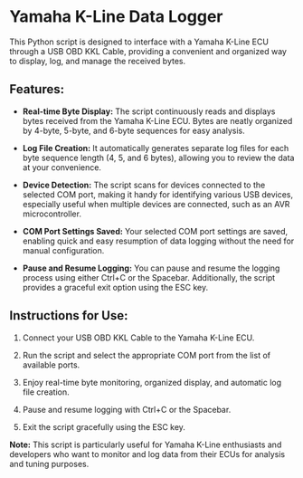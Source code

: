 # Yamaha K-Line Data Logger

This Python script is designed to interface with a Yamaha K-Line ECU through a USB OBD KKL Cable, providing a convenient and organized way to display, log, and manage the received bytes.

## Features:

- **Real-time Byte Display:** The script continuously reads and displays bytes received from the Yamaha K-Line ECU. Bytes are neatly organized by 4-byte, 5-byte, and 6-byte sequences for easy analysis.

- **Log File Creation:** It automatically generates separate log files for each byte sequence length (4, 5, and 6 bytes), allowing you to review the data at your convenience.

- **Device Detection:** The script scans for devices connected to the selected COM port, making it handy for identifying various USB devices, especially useful when multiple devices are connected, such as an AVR microcontroller.

- **COM Port Settings Saved:** Your selected COM port settings are saved, enabling quick and easy resumption of data logging without the need for manual configuration.

- **Pause and Resume Logging:** You can pause and resume the logging process using either Ctrl+C or the Spacebar. Additionally, the script provides a graceful exit option using the ESC key.

## Instructions for Use:

1. Connect your USB OBD KKL Cable to the Yamaha K-Line ECU.

2. Run the script and select the appropriate COM port from the list of available ports.

3. Enjoy real-time byte monitoring, organized display, and automatic log file creation.

4. Pause and resume logging with Ctrl+C or the Spacebar.

5. Exit the script gracefully using the ESC key.

**Note:** This script is particularly useful for Yamaha K-Line enthusiasts and developers who want to monitor and log data from their ECUs for analysis and tuning purposes.
